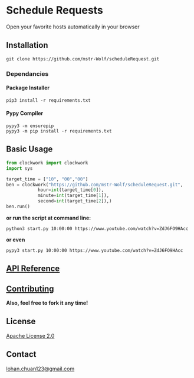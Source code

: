# Schedule Requests
Open your favorite hosts automatically in your browser

## Installation
```shell script
git clone https://github.com/mstr-Wolf/scheduleRequest.git
```

### Dependancies
#### Package Installer
```shell script
pip3 install -r requirements.txt
```
#### Pypy Compiler
```shell script
pypy3 -m ensurepip
pypy3 -m pip install -r requirements.txt
```

## Basic Usage
```python
from clockwork import clockwork
import sys

target_time = ["10", "00","00"]
ben = clockwork("https://github.com/mstr-Wolf/scheduleRequest.git",
            hour=int(target_time[0]),
            minute=int(target_time[1]),
            second=int(target_time[2]),)
ben.run()
```
**or run the script at command line:**
```shell script
python3 start.py 10:00:00 https://www.youtube.com/watch?v=ZdJ6FO9HAcc
```
**or even**
```shell script
pypy3 start.py 10:00:00 https://www.youtube.com/watch?v=ZdJ6FO9HAcc
```

## [API Reference](https://github.com/mstr-Wolf/scheduleRequest/tree/master/docs)

## [Contributing](https://github.com/mstr-Wolf/scheduleRequest/issues)
**Also, feel free to fork it any time!**

## License
[Apache License 2.0](https://github.com/mstr-Wolf/scheduleRequest/blob/master/LICENSE)

## Contact
lohan.chuan123@gmail.com